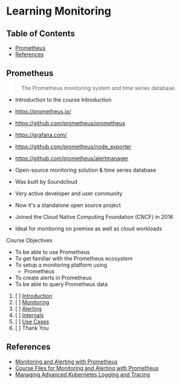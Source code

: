 # Learning Monitoring

## Table of Contents

<!-- START doctoc generated TOC please keep comment here to allow auto update -->
<!-- DON'T EDIT THIS SECTION, INSTEAD RE-RUN doctoc TO UPDATE -->

- [Prometheus](#prometheus)
- [References](#references)

<!-- END doctoc generated TOC please keep comment here to allow auto update -->

## Prometheus

> The Prometheus monitoring system and time series database.

- Introduction to the course
  Introduction

- <https://prometheus.io/>
- <https://github.com/prometheus/prometheus>
- <https://grafana.com/>
- <https://github.com/prometheus/node_exporter>
- <https://github.com/prometheus/alertmanager>

- Open-source monitoring solution & time series database
- Was built by Soundcloud
- Very active developer and user community
- Now it's a standalone open source project
- Joined the Cloud Native Computing Foundation (CNCF) in 2016
- Ideal for monitoring on premise as well as cloud workloads

Course Objectives

- To be able to use Prometheus
- To get familiar with the Prometheus ecosystem
- To setup a monitoring platform using
  - Prometheus
- To create alerts in Prometheus
- To be able to query Prometheus data

1. [ ] [Introduction](prometheus-introduction/README.md)
1. [ ] [Monitoring](prometheus-monitoring/README.md)
1. [ ] [Alerting](prometheus-alerting/README.md)
1. [ ] [Internals](prometheus-internals/README.md)
1. [ ] [Use Cases](prometheus-use-cases/README.md)
1. [ ] Thank You

## References

- [Monitoring and Alerting with Prometheus](https://www.udemy.com/course/monitoring-and-alerting-with-prometheus)
- [Course Files for Monitoring and Alerting with Prometheus](https://github.com/in4it/prometheus-course)
- [Managing Advanced Kubernetes Logging and Tracing](https://app.pluralsight.com/library/courses/managing-advanced-kubernetes-logging-tracing/table-of-contents)

